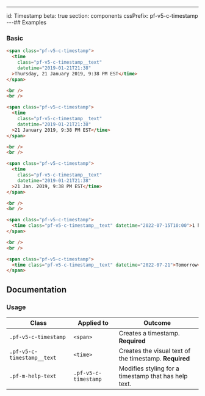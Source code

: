 ---
id: Timestamp
beta: true
section: components
cssPrefix: pf-v5-c-timestamp
---## Examples

### Basic

```html
<span class="pf-v5-c-timestamp">
  <time
    class="pf-v5-c-timestamp__text"
    datetime="2019-01-21T21:38"
  >Thursday, 21 January 2019, 9:38 PM EST</time>
</span>

<br />
<br />

<span class="pf-v5-c-timestamp">
  <time
    class="pf-v5-c-timestamp__text"
    datetime="2019-01-21T21:38"
  >21 January 2019, 9:38 PM EST</time>
</span>

<br />
<br />

<span class="pf-v5-c-timestamp">
  <time
    class="pf-v5-c-timestamp__text"
    datetime="2019-01-21T21:38"
  >21 Jan. 2019, 9:38 PM EST</time>
</span>

<br />
<br />

<span class="pf-v5-c-timestamp">
  <time class="pf-v5-c-timestamp__text" datetime="2022-07-15T10:00">1 hour ago</time>
</span>

<br />
<br />

<span class="pf-v5-c-timestamp">
  <time class="pf-v5-c-timestamp__text" datetime="2022-07-21">Tomorrow</time>
</span>

```

## Documentation

### Usage

| Class | Applied to | Outcome |
| -- | -- | -- |
| `.pf-v5-c-timestamp` | `<span>` | Creates a timestamp. **Required** |
| `.pf-v5-c-timestamp__text` | `<time>` | Creates the visual text of the timestamp. **Required** |
| `.pf-m-help-text`| `.pf-v5-c-timestamp` | Modifies styling for a timestamp that has help text. |
